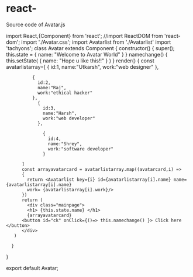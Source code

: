 # react-
Source code of Avatar.js



import React,{Component} from 'react';
//import ReactDOM from 'react-dom';
import './Avatar.css';
import Avatarlist from './Avatarlist'
import 'tachyons';
      class Avatar extends Component
      {
        constructor()
        {
          super();
          this.state =
          {
            name: "Welcome to Avatar World"
          }
        }
        namechange()
        {
          this.setState(
            {
              name: "Hope u like this!!"
            }
          )
        }
        render()
        {
          const avatarlistarray=[
            {
              id:1,
              name:"Utkarsh",
              work:"web designer"
            },

              {
                id:2,
                name:"Raj",
                work:"ethical hacker"
              },
                {
                  id:3,
                  name:"Harsh",
                  work:"web developer"
                },

                  {
                    id:4,
                    name:"Shrey",
                    work:"software developer"
                  }

          ]
          const arrayavatarcard = avatarlistarray.map((avatarcard,i) =>
          {
            return <Avatarlist key={i} id={avatarlistarray[i].name} name={avatarlistarray[i].name}
            work= {avatarlistarray[i].work}/>
          })
          return (
            <div class="mainpage">
            <h1> {this.state.name} </h1>
            {arrayavatarcard}
          <button id="ck" onClick={()=> this.namechange() }> Click here </button>
          </div>
       )

      }



}

export default Avatar;




